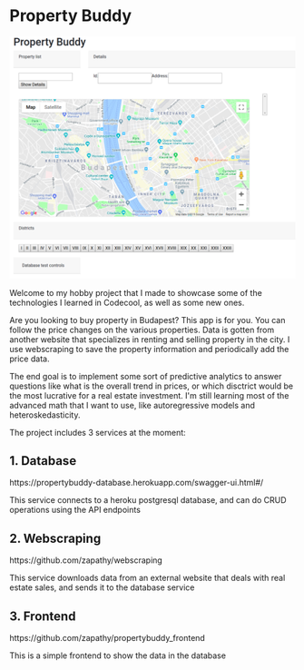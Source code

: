 # Property Buddy

![alt text](frontend-screenshot.png?raw=true "frontend empty")

Welcome to my hobby project that I made to showcase some of the technologies I learned in Codecool, as well as some new ones.

Are you looking to buy property in Budapest? This app is for you. You can follow the price changes on the various properties. Data is gotten from another website that specializes in renting and selling property in the city. I use webscraping to save the property information and periodically add the price data.

The end goal is to implement some sort of predictive analytics to answer questions like what is the overall trend in prices, or which disctrict would be the most lucrative for a real estate investment. I'm still learning most of the advanced math that I want to use, like autoregressive models and heteroskedasticity.

The project includes 3 services at the moment:
<h2>1. Database</h2>
  https://propertybuddy-database.herokuapp.com/swagger-ui.html#/

  This service connects to a heroku postgresql database, and can do CRUD operations using the API endpoints

<h2>2. Webscraping</h2>
  https://github.com/zapathy/webscraping

  This service downloads data from an external website that deals with real estate sales, and sends it to the database service

<h2>3. Frontend</h2>
  https://github.com/zapathy/propertybuddy_frontend

  This is a simple frontend to show the data in the database
